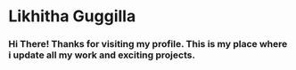 # Likhitha Guggilla
### Hi There! Thanks for visiting my profile. This is my place where i update all my work and exciting projects.
